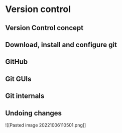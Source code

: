 # Version control
## Version Control concept
## Download, install and configure git
## GitHub
## Git GUIs
## Git internals
## Undoing changes

![[Pasted image 20221006110501.png]]

